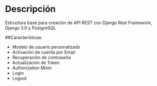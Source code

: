 # Descripción
Estructura base para creación de API REST con Django Rest Framework, Django 3.0 y PostgreSQL

##Características:

- Modelo de usuario personalizado
- Activación de cuenta por Email
- Recuperación de contraseña
- Actualización de Token
- Authorization Mixin 
- Login
- Logout


